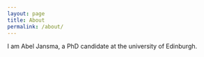 ```yaml
---
layout: page
title: About
permalink: /about/
---
```


I am Abel Jansma, a PhD candidate at the university of Edinburgh. 
